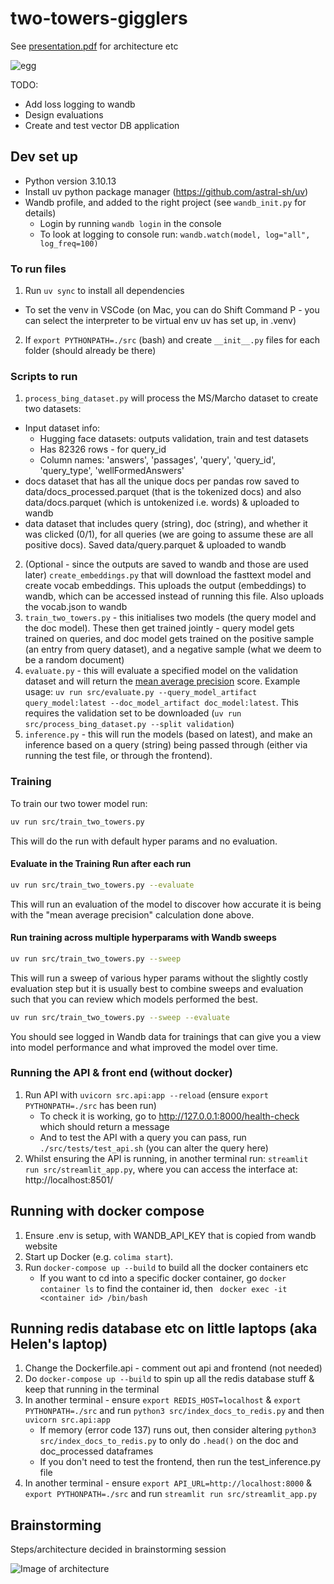 # two-towers-gigglers

See [presentation.pdf](./resources/presentation.pdf) for architecture etc 

![egg](./resources/egg.gif)

TODO:

- Add loss logging to wandb
- Design evaluations
- Create and test vector DB application

## Dev set up

- Python version 3.10.13
- Install uv python package manager (https://github.com/astral-sh/uv)
- Wandb profile, and added to the right project (see `wandb_init.py` for details)
  - Login by running `wandb login` in the console
  - To look at logging to console run: `wandb.watch(model, log="all", log_freq=100)`

### To run files

1. Run `uv sync` to install all dependencies

- To set the venv in VSCode (on Mac, you can do Shift Command P - you can select the interpreter to be virtual env uv has set up, in .venv)

2. If `export PYTHONPATH=./src` (bash) and create `__init__.py` files for each folder (should already be there)

### Scripts to run

1. `process_bing_dataset.py` will process the MS/Marcho dataset to create two datasets:
- Input dataset info:
   - Hugging face datasets: outputs validation, train and test datasets
   - Has 82326 rows - for query_id
   - Column names: 'answers', 'passages', 'query', 'query_id', 'query_type', 'wellFormedAnswers'
- docs dataset that has all the unique docs per pandas row saved to data/docs_processed.parquet (that is the tokenized docs) and also data/docs.parquet (which is untokenized i.e. words) & uploaded to wandb
- data dataset that includes query (string), doc (string), and whether it was clicked (0/1), for all queries (we are going to assume these are all positive docs). Saved data/query.parquet & uploaded to wandb

2. (Optional - since the outputs are saved to wandb and those are used later) `create_embeddings.py` that will download the fasttext model and create vocab embeddings. This uploads the output (embeddings) to wandb, which can be accessed instead of running this file. Also uploads the vocab.json to wandb
3. `train_two_towers.py` - this initialises two models (the query model and the doc model). These then get trained jointly - query model gets trained on queries, and doc model gets trained on the positive sample (an entry from query dataset), and a negative sample (what we deem to be a random document)
4. `evaluate.py` - this will evaluate a specified model on the validation dataset and will return the [mean average precision](<https://en.wikipedia.org/wiki/Evaluation_measures_(information_retrieval)#Mean_average_precision>) score. Example usage: `uv run src/evaluate.py --query_model_artifact query_model:latest --doc_model_artifact doc_model:latest`. This requires the validation set to be downloaded (`uv run src/process_bing_dataset.py --split validation`)
5. `inference.py` - this will run the models (based on latest), and make an inference based on a query (string) being passed through (either via running the test file, or through the frontend).

### Training

To train our two tower model run:

```bash
uv run src/train_two_towers.py
```

This will do the run with default hyper params and no evaluation.

#### Evaluate in the Training Run after each run

```bash
uv run src/train_two_towers.py --evaluate
```

This will run an evaluation of the model to discover how accurate it is being with the "mean average precision" calculation done above.

#### Run training across multiple hyperparams with Wandb sweeps

```bash
uv run src/train_two_towers.py --sweep
```

This will run a sweep of various hyper params without the slightly costly evaluation step but it is usually best to combine sweeps and evaluation such that you can review which models performed the best.

```bash
uv run src/train_two_towers.py --sweep --evaluate
```

You should see logged in Wandb data for trainings that can give you a view into model performance and what improved the model over time.

### Running the API & front end (without docker)
1. Run API with `uvicorn src.api:app --reload` (ensure `export PYTHONPATH=./src` has been run)
   - To check it is working, go to http://127.0.0.1:8000/health-check which should return a message
   - And to test the API with a query you can pass, run `./src/tests/test_api.sh` (you can alter the query here)
2. Whilst ensuring the API is running, in another terminal run: `streamlit run src/streamlit_app.py`, where you can access the interface at: http://localhost:8501/

## Running with docker compose
1. Ensure .env is setup, with WANDB_API_KEY that is copied from wandb website
2. Start up Docker (e.g. `colima start`).
3. Run `docker-compose up --build` to build all the docker containers etc
   - If you want to cd into a specific docker container, go `docker container ls` to find the container id, then ` docker exec -it <container id> /bin/bash`

## Running redis database etc on little laptops (aka Helen's laptop)
1. Change the Dockerfile.api - comment out api and frontend (not needed)
2. Do `docker-compose up --build` to spin up all the redis database stuff & keep that running in the terminal
3. In another terminal - ensure `export REDIS_HOST=localhost` & `export PYTHONPATH=./src` and run `python3 src/index_docs_to_redis.py` and then `uvicorn src.api:app`
   - If memory (error code 137) runs out, then consider altering `python3 src/index_docs_to_redis.py` to only do `.head()` on the doc and doc_processed dataframes
   - If you don't need to test the frontend, then run the test_inference.py file
4. In another terminal - ensure `export API_URL=http://localhost:8000` & `export PYTHONPATH=./src` and run `streamlit run src/streamlit_app.py`

## Brainstorming

Steps/architecture decided in brainstorming session

![Image of architecture](https://github.com/user-attachments/assets/9713a5dc-d4bc-445e-a6fb-79a0049e9265)
